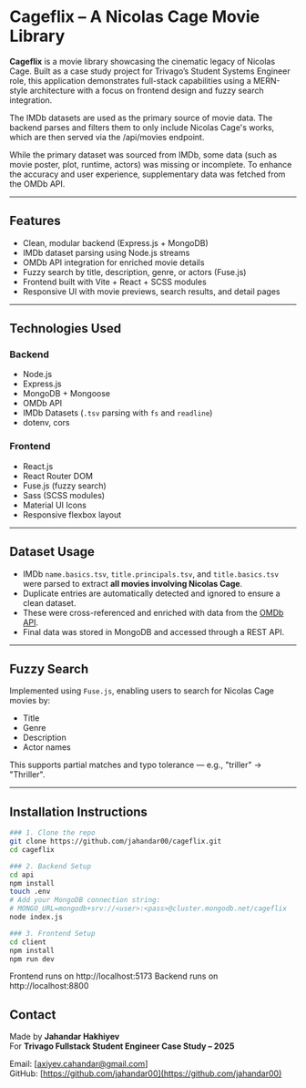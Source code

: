 #  Cageflix – A Nicolas Cage Movie Library

**Cageflix** is a movie library showcasing the cinematic legacy of Nicolas Cage. Built as a case study project for Trivago’s Student Systems Engineer role, this application demonstrates full-stack capabilities using a MERN-style architecture with a focus on frontend design and fuzzy search integration.

The IMDb datasets are used as the primary source of movie data. The backend parses and filters them to only include Nicolas Cage's works, which are then served via the /api/movies endpoint. 

While the primary dataset was sourced from IMDb, some data (such as movie poster, plot, runtime, actors) was missing or incomplete. To enhance the accuracy and user experience, supplementary data was fetched from the OMDb API.


---

##  Features

-  Clean, modular backend (Express.js + MongoDB)
-  IMDb dataset parsing using Node.js streams
-  OMDb API integration for enriched movie details
-  Fuzzy search by title, description, genre, or actors (Fuse.js)
-  Frontend built with Vite + React + SCSS modules
-  Responsive UI with movie previews, search results, and detail pages

---


##  Technologies Used

### Backend
- Node.js
- Express.js
- MongoDB + Mongoose
- OMDb API
- IMDb Datasets (`.tsv` parsing with `fs` and `readline`)
- dotenv, cors

### Frontend
- React.js
- React Router DOM
- Fuse.js (fuzzy search)
- Sass (SCSS modules)
- Material UI Icons
- Responsive flexbox layout

---

##  Dataset Usage

- IMDb `name.basics.tsv`, `title.principals.tsv`, and `title.basics.tsv` were parsed to extract **all movies involving Nicolas Cage**.
- Duplicate entries are automatically detected and ignored to ensure a clean dataset.
- These were cross-referenced and enriched with data from the [OMDb API](https://www.omdbapi.com/).
- Final data was stored in MongoDB and accessed through a REST API.

---

##  Fuzzy Search

Implemented using `Fuse.js`, enabling users to search for Nicolas Cage movies by:
- Title
- Genre
- Description
- Actor names

This supports partial matches and typo tolerance — e.g., "triller" → "Thriller".

---

##  Installation Instructions

```bash
### 1. Clone the repo
git clone https://github.com/jahandar00/cageflix.git
cd cageflix

### 2. Backend Setup
cd api
npm install
touch .env
# Add your MongoDB connection string:
# MONGO_URL=mongodb+srv://<user>:<pass>@cluster.mongodb.net/cageflix
node index.js

### 3. Frontend Setup
cd client
npm install
npm run dev

```

Frontend runs on http://localhost:5173
Backend runs on http://localhost:8800


##  Contact

Made by **Jahandar Hakhiyev**  
For **Trivago Fullstack Student Engineer Case Study – 2025**

 Email: [axiyev.cahandar@gmail.com]  
 GitHub: [https://github.com/jahandar00](https://github.com/jahandar00)
